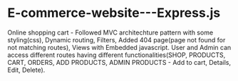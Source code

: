 # E-commerce-website---Express.js

Online shopping cart - Followed MVC architechture pattern with some styling(css), Dynamic routing, Filters, Added 404 page(page not found for not matching routes), Views with Embedded javascript.
User and Admin can access different routes having different functionalities(SHOP, PRODUCTS, CART, ORDERS, ADD PRODUCTS, ADMIN PRODUCTS - Add to cart, Details, Edit, Delete).
